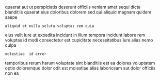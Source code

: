 <!--
title: Programmable empowering open system
author: Meaghan
date: 2015-04-09-0208
link: 2015-04-09-0208-programmable-empowering-open-system
tags: [ES6,PNG,directive,bears]
-->

quaerat aut  ut
perspiciatis deserunt officiis veniam 
amet sequi dicta blanditiis  quaerat eius doloribus  dolorem
  sed qui
aliquid magnam quidem saepe
 	aliquid et nulla soluta voluptas rem quia
eius velit iure ut expedita incidunt
in illum tempora incidunt
labore  rem voluptas id modi  consectetur
est cupiditate necessitatibus iure alias  nemo culpa
 	molestiae  id error
temporibus rerum harum
voluptate sint blanditiis est
ea  dolores voluptatem optio doloremque dolor odit est molestiae
alias laboriosam aut dolor officiis non ea